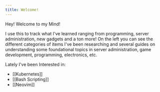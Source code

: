 ```yaml
---
title: Welcome!
---
```

Hey! Welcome to my Mind!

I use this to track what I've learned ranging from programming, server administration, new gadgets and a ton more! On the left you can see the different categories of items I've been researching and several guides on understanding some foundational topics in server administration, game development, programming, electronics, etc.

Lately I've been Interested in:
- [[Kubernetes]]
- [[Bash Scripting]]
- [[Neovim]]